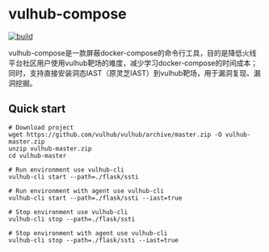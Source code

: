 # vulhub-compose
[![build](https://github.com/huoxianclub/vulhub-compose/actions/workflows/python-publish.yml/badge.svg)](https://github.com/huoxianclub/vulhub-compose/actions/workflows/python-publish.yml)

vulhub-compose是一款屏蔽docker-compose的命令行工具，目的是降低火线平台社区用户使用vulhub靶场的难度，减少学习docker-compose的时间成本；同时，支持直接安装洞态IAST（原灵芝IAST）到vulhub靶场，用于漏洞复现、漏洞挖掘。

## Quick start
```shell script
# Download project
wget https://github.com/vulhub/vulhub/archive/master.zip -O vulhub-master.zip
unzip vulhub-master.zip
cd vulhub-master

# Run environment use vulhub-cli
vulhub-cli start --path=./flask/ssti

# Run environment with agent use vulhub-cli
vulhub-cli start --path=./flask/ssti --iast=true

# Stop environment use vulhub-cli
vulhub-cli stop --path=./flask/ssti

# Stop environment with agent use vulhub-cli
vulhub-cli stop --path=./flask/ssti --iast=true
```


